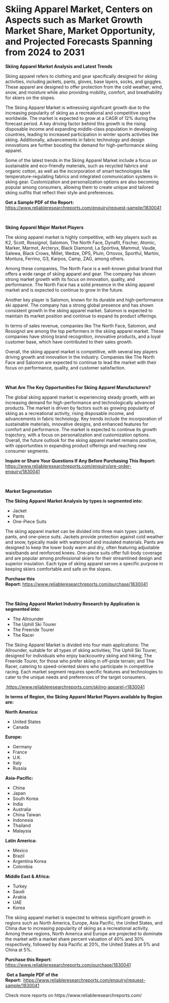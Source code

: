 <p><h1>Skiing Apparel Market, Centers on Aspects such as Market Growth Market Share, Market Opportunity, and Projected Forecasts Spanning from 2024 to 2031</h1></p><p><strong>Skiing Apparel Market Analysis and Latest Trends</strong></p>
<p><p>Skiing apparel refers to clothing and gear specifically designed for skiing activities, including jackets, pants, gloves, base layers, socks, and goggles. These apparel are designed to offer protection from the cold weather, wind, snow, and moisture while also providing mobility, comfort, and breathability for skiers on the slopes.</p><p>The Skiing Apparel Market is witnessing significant growth due to the increasing popularity of skiing as a recreational and competitive sport worldwide. The market is expected to grow at a CAGR of 12% during the forecast period. A key driving factor behind this growth is the rising disposable income and expanding middle-class population in developing countries, leading to increased participation in winter sports activities like skiing. Additionally, advancements in fabric technology and design innovations are further boosting the demand for high-performance skiing apparel.</p><p>Some of the latest trends in the Skiing Apparel Market include a focus on sustainable and eco-friendly materials, such as recycled fabrics and organic cotton, as well as the incorporation of smart technologies like temperature-regulating fabrics and integrated communication systems in skiing gear. Customization and personalization options are also becoming popular among consumers, allowing them to create unique and tailored skiing outfits that reflect their style and preferences.</p></p>
<p><strong>Get a Sample PDF of the Report:&nbsp;</strong> <a href="https://www.reliableresearchreports.com/enquiry/request-sample/1830041">https://www.reliableresearchreports.com/enquiry/request-sample/1830041</a></p>
<p>&nbsp;</p>
<p><strong>Skiing Apparel Major Market Players</strong></p>
<p><p>The skiing apparel market is highly competitive, with key players such as K2, Scott, Rossignol, Salomon, The North Face, Dynafit, Fischer, Atomic, Marker, Marmot, Arcteryx, Black Diamond, La Sportiva, Mammut, Vaude, Salewa, Black Crows, Millet, Wedze, DPS, Plum, Ortovox, Sportful, Martini, Montura, Ferrino, G3, Karpos, Camp, ZAG, among others.</p><p>Among these companies, The North Face is a well-known global brand that offers a wide range of skiing apparel and gear. The company has shown strong market growth with its focus on innovation, quality, and performance. The North Face has a solid presence in the skiing apparel market and is expected to continue to grow in the future.</p><p>Another key player is Salomon, known for its durable and high-performance ski apparel. The company has a strong global presence and has shown consistent growth in the skiing apparel market. Salomon is expected to maintain its market position and continue to expand its product offerings.</p><p>In terms of sales revenue, companies like The North Face, Salomon, and Rossignol are among the top performers in the skiing apparel market. These companies have strong brand recognition, innovative products, and a loyal customer base, which have contributed to their sales growth.</p><p>Overall, the skiing apparel market is competitive, with several key players driving growth and innovation in the industry. Companies like The North Face and Salomon are expected to continue to lead the market with their focus on performance, quality, and customer satisfaction.</p></p>
<p>&nbsp;</p>
<p><strong>What Are The Key Opportunities For Skiing Apparel Manufacturers?</strong></p>
<p><p>The global skiing apparel market is experiencing steady growth, with an increasing demand for high-performance and technologically advanced products. The market is driven by factors such as growing popularity of skiing as a recreational activity, rising disposable income, and advancements in fabric technology. Key trends include the incorporation of sustainable materials, innovative designs, and enhanced features for comfort and performance. The market is expected to continue its growth trajectory, with a focus on personalization and customization options. Overall, the future outlook for the skiing apparel market remains positive, with opportunities in expanding product offerings and reaching new consumer segments.</p></p>
<p><strong>Inquire or Share Your Questions If Any Before Purchasing This Report:</strong> <a href="https://www.reliableresearchreports.com/enquiry/pre-order-enquiry/1830041">https://www.reliableresearchreports.com/enquiry/pre-order-enquiry/1830041</a></p>
<p>&nbsp;</p>
<p><strong>Market Segmentation</strong></p>
<p><strong>The Skiing Apparel Market Analysis by types is segmented into:</strong></p>
<p><ul><li>Jacket</li><li>Pants</li><li>One-Piece Suits</li></ul></p>
<p><p>The skiing apparel market can be divided into three main types: jackets, pants, and one-piece suits. Jackets provide protection against cold weather and snow, typically made with waterproof and insulated materials. Pants are designed to keep the lower body warm and dry, often featuring adjustable waistbands and reinforced knees. One-piece suits offer full-body coverage and are popular among professional skiers for their streamlined design and superior insulation. Each type of skiing apparel serves a specific purpose in keeping skiers comfortable and safe on the slopes.</p></p>
<p><strong>Purchase this Report:&nbsp;</strong><a href="https://www.reliableresearchreports.com/purchase/1830041">https://www.reliableresearchreports.com/purchase/1830041</a></p>
<p>&nbsp;</p>
<p><strong>The Skiing Apparel Market Industry Research by Application is segmented into:</strong></p>
<p><ul><li>The Allrounder</li><li>The Uphill Ski Tourer</li><li>The Freeride Tourer</li><li>The Racer</li></ul></p>
<p><p>The Skiing Apparel Market is divided into four main applications: The Allrounder, suitable for all types of skiing activities; The Uphill Ski Tourer, designed for individuals who enjoy backcountry skiing and hiking; The Freeride Tourer, for those who prefer skiing in off-piste terrain; and The Racer, catering to speed-oriented skiers who participate in competitive racing. Each market segment requires specific features and technologies to cater to the unique needs and preferences of the target consumers.</p></p>
<p><a href="https://www.reliableresearchreports.com/skiing-apparel-r1830041">&nbsp;https://www.reliableresearchreports.com/skiing-apparel-r1830041</a></p>
<p><strong>In terms of Region, the Skiing Apparel Market Players available by Region are:</strong></p>
<p>
    <p> <strong> North America: </strong>
        <ul>
            <li>United States</li>
            <li>Canada</li>
        </ul>
        </p> 
    <p> <strong> Europe: </strong>
        <ul>
            <li>Germany</li>
            <li>France</li>
            <li>U.K.</li>
            <li>Italy</li>
            <li>Russia</li>
        </ul>
        </p> 
    <p> <strong> Asia-Pacific: </strong>
        <ul>
            <li>China</li>
            <li>Japan</li>
            <li>South Korea</li>
            <li>India</li>
            <li>Australia</li>
            <li>China Taiwan</li>
            <li>Indonesia</li>
            <li>Thailand</li>
            <li>Malaysia</li>
        </ul>
        </p> 
    <p> <strong> Latin America: </strong>
        <ul>
            <li>Mexico</li>
            <li>Brazil</li>
            <li>Argentina Korea</li>
            <li>Colombia</li>
        </ul>
        </p> 
    <p> <strong> Middle East & Africa: </strong>
        <ul>
            <li>Turkey</li>
            <li>Saudi</li>
            <li>Arabia</li>
            <li>UAE</li>
            <li>Korea</li>
        </ul>
    </p>
    </p>
<p><p>The skiing apparel market is expected to witness significant growth in regions such as North America, Europe, Asia Pacific, the United States, and China due to increasing popularity of skiing as a recreational activity. Among these regions, North America and Europe are projected to dominate the market with a market share percent valuation of 40% and 30% respectively, followed by Asia Pacific at 20%, the United States at 5% and China at 5%.</p></p>
<p><strong>Purchase this Report: </strong><a href="https://www.reliableresearchreports.com/purchase/1830041">https://www.reliableresearchreports.com/purchase/1830041</a></p>
<p>&nbsp;<strong>Get a Sample PDF of the Report:&nbsp;&nbsp;</strong><a href="https://www.reliableresearchreports.com/enquiry/request-sample/1830041">https://www.reliableresearchreports.com/enquiry/request-sample/1830041</a></p>
<p><strong></strong></p>
<p>Check more reports on https://www.reliableresearchreports.com/</p>